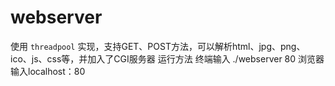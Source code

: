 # webserver
使用 `threadpool` 实现，支持GET、POST方法，可以解析html、jpg、png、ico、js、css等，并加入了CGI服务器
运行方法
终端输入 ./webserver 80
浏览器输入localhost：80
